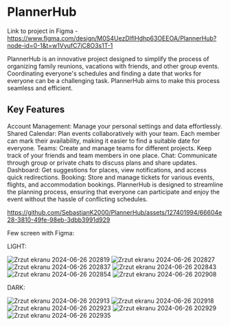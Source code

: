 # PlannerHub


Link to project in Figma - https://www.figma.com/design/M0S4UezDlflHdhp63OEEOA/PlannerHub?node-id=0-1&t=w1VyufC7jC8O3s1T-1


PlannerHub is an innovative project designed to simplify the process of organizing family reunions, vacations with friends, and other group events. Coordinating everyone's schedules and finding a date that works for everyone can be a challenging task. PlannerHub aims to make this process seamless and efficient.

## Key Features
Account Management: Manage your personal settings and data effortlessly.
Shared Calendar: Plan events collaboratively with your team. Each member can mark their availability, making it easier to find a suitable date for everyone.
Teams: Create and manage teams for different projects. Keep track of your friends and team members in one place.
Chat: Communicate through group or private chats to discuss plans and share updates.
Dashboard: Get suggestions for places, view notifications, and access quick redirections.
Booking: Store and manage tickets for various events, flights, and accommodation bookings.
PlannerHub is designed to streamline the planning process, ensuring that everyone can participate and enjoy the event without the hassle of conflicting schedules.


https://github.com/SebastianK2000/PlannerHub/assets/127401994/66604e28-3810-49fe-98eb-3dbb3991d929


Few screen with Figma:

LIGHT:

![Zrzut ekranu 2024-06-26 202819](https://github.com/SebastianK2000/PlannerHub_Figma_Mockup/assets/127401994/f9cf09c4-cfc4-44e9-b3e8-340f88948ad9)
![Zrzut ekranu 2024-06-26 202827](https://github.com/SebastianK2000/PlannerHub_Figma_Mockup/assets/127401994/efe3c0f8-7c0a-4cff-8a39-b3ba88d773df)
![Zrzut ekranu 2024-06-26 202837](https://github.com/SebastianK2000/PlannerHub_Figma_Mockup/assets/127401994/c6db0e6a-2d0d-4b8b-8096-3aa77c3f4531)
![Zrzut ekranu 2024-06-26 202843](https://github.com/SebastianK2000/PlannerHub_Figma_Mockup/assets/127401994/b13b1402-ae9f-4d41-84dc-d4abdcac5b10)
![Zrzut ekranu 2024-06-26 202854](https://github.com/SebastianK2000/PlannerHub_Figma_Mockup/assets/127401994/caf56cf2-c2cf-4315-9f9f-6c2c5fdece28)
![Zrzut ekranu 2024-06-26 202908](https://github.com/SebastianK2000/PlannerHub_Figma_Mockup/assets/127401994/170e893c-3aaa-4ba4-b31b-6a73d676cb80)


DARK:

![Zrzut ekranu 2024-06-26 202913](https://github.com/SebastianK2000/PlannerHub_Figma_Mockup/assets/127401994/178a7f10-9b1b-4656-9dc7-39af9945ddb4)
![Zrzut ekranu 2024-06-26 202918](https://github.com/SebastianK2000/PlannerHub_Figma_Mockup/assets/127401994/209459cc-7c26-4df8-9edf-cf84d85926e4)
![Zrzut ekranu 2024-06-26 202923](https://github.com/SebastianK2000/PlannerHub_Figma_Mockup/assets/127401994/d72e099b-f531-434d-b3c5-250db1d85966)
![Zrzut ekranu 2024-06-26 202929](https://github.com/SebastianK2000/PlannerHub_Figma_Mockup/assets/127401994/eac1e77f-d3dc-44bb-94a6-2af9c977aaa6)
![Zrzut ekranu 2024-06-26 202935](https://github.com/SebastianK2000/PlannerHub_Figma_Mockup/assets/127401994/6bbb5a67-442c-467f-abba-bd717526a295)


